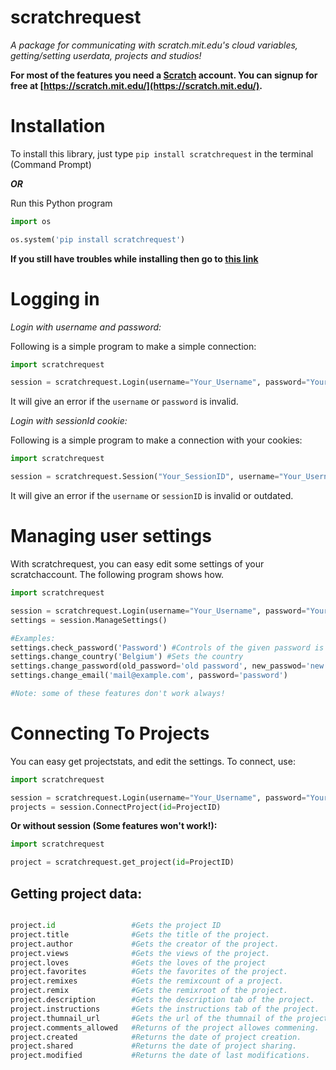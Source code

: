 # scratchrequest
 _A package for communicating with scratch.mit.edu's cloud variables, getting/setting userdata, projects and studios!_

**For most of the features you need a [Scratch](https://scratch.mit.edu/) account. You can signup for free at [https://scratch.mit.edu/](https://scratch.mit.edu/).**

# Installation

To install this library, just type ```pip install scratchrequest``` in the terminal (Command Prompt)

*****OR*****

Run this Python program

```python
import os

os.system('pip install scratchrequest')
```

**If you still have troubles while installing then go
to [this link](https://packaging.python.org/tutorials/installing-packages/)**

# Logging in

*Login with username and password:*


Following is a simple program to make a simple connection:

```python
import scratchrequest

session = scratchrequest.Login(username="Your_Username", password="Your_Password")
```

It will give an error if the `username` or `password` is invalid.




*Login with sessionId cookie:*

Following is a simple program to make a connection with your cookies:

```python
import scratchrequest

session = scratchrequest.Session("Your_SessionID", username="Your_Username")
```

It will give an error if the `username` or `sessionID` is invalid or outdated.

# Managing user settings

With scratchrequest, you can easy edit some settings of your scratchaccount. The following program shows how.

```python
import scratchrequest

session = scratchrequest.Login(username="Your_Username", password="Your_Password")
settings = session.ManageSettings()

#Examples:
settings.check_password('Password') #Controls of the given password is correct
settings.change_country('Belgium') #Sets the country
settings.change_password(old_password='old password', new_passwod='new password')
settings.change_email('mail@example.com', password='password')

#Note: some of these features don't work always!
```

# Connecting To Projects

You can easy get projectstats, and edit the settings.
To connect, use:

```python
import scratchrequest

session = scratchrequest.Login(username="Your_Username", password="Your_Password")
projects = session.ConnectProject(id=ProjectID)
```
**Or without session (Some features won't work!):**
```python
import scratchrequest

project = scratchrequest.get_project(id=ProjectID)
```

## Getting project data:

```python

project.id                 #Gets the project ID
project.title              #Gets the title of the project.
project.author             #Gets the creator of the project.
project.views              #Gets the views of the project.
project.loves              #Gets the loves of the project
project.favorites          #Gets the favorites of the project.
project.remixes            #Gets the remixcount of a project.
project.remix              #Gets the remixroot of the project.
project.description        #Gets the description tab of the project.
project.instructions       #Gets the instructions tab of the project.
project.thumnail_url       #Gets the url of the thumnail of the project.
project.comments_allowed   #Returns of the project allowes commening.
project.created            #Returns the date of project creation.
project.shared             #Returns the date of project sharing.
project.modified           #Returns the date of last modifications.
```
